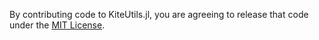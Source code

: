 By contributing code to KiteUtils.jl, you are agreeing to release that code under the [MIT License](https://github.com/ufechner7/KiteUtils.jl/blob/main/LICENSE).
